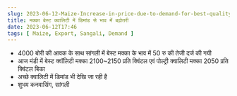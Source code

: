 ```yaml
---
slug: 2023-06-12-Maize-Increase-in-price-due-to-demand-for-best-quality
title: मक्का बेस्ट क्वालिटी में डिमांड से भाव में बढ़ोतरी
date: 2023-06-12T17:46
tags: [ Maize, Export, Sangali, Demand ]
--- 
```


- 4000 बोरी की आवक के साथ सांगली में बेस्ट मक्का के भाव में 50 रु की तेजी दर्ज की गयी 
- आज मंडी में बेस्ट क्वॉलिटी मक्का 2100~2150 प्रति क्विंटल एवं पोल्ट्री क्वालिटी मक्का 2050 प्रति क्विंटल बिका
- अच्छे क्वालिटी में डिमांड भी देखि जा रही है 
- शुभम कनवासिंग, सांगली 
